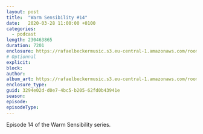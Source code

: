 ```yaml
---
layout: post
title:  "Warm Sensibility #14"
date:   2020-03-28 11:00:00 +0100
categories:
  - podcast
length: 230463865
duration: 7201
enclosure: https://rafaelbeckermusic.s3.eu-central-1.amazonaws.com/room-service/episodes/ws14.mp3
# Optionnal
explicit: 
block: 
author: 
album_art: https://rafaelbeckermusic.s3.eu-central-1.amazonaws.com/room-service/album_art/ws14.jpeg
enclosure_type: 
guid: 3294e02d-d0e7-4bc5-b205-62fd0b43941e
season: 
episode: 
episodeType: 
---
```

Episode 14 of the Warm Sensibility series.